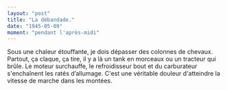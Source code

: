 ```yaml
---
layout: "post"
title: "La débandade."
date: "1945-05-09"
moment: "pendant l'après-midi"
---
```


Sous une chaleur étouffante, je dois dépasser des colonnes de chevaux. Partout, ça claque, ça tire, il y a là un tank en morceaux ou un tracteur qui brûle. Le moteur surchauffe, le refroidisseur bout et du carburateur s'enchaînent les ratés d’allumage. C'est une véritable douleur d'atteindre la vitesse de marche dans les montées.


<div class="histoire"></div>

<div class="commentaire"></div>